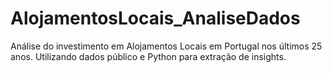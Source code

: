 # AlojamentosLocais_AnaliseDados
Análise do investimento em Alojamentos Locais em Portugal nos últimos 25 anos. Utilizando dados público e Python para extração de insights.
